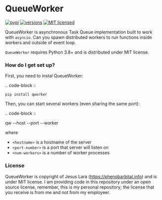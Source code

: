 # QueueWorker #

[![pypi](https://img.shields.io/pypi/v/asyncdb?style=plastic)](https://pypi.org/project/asyncdb/)
[![versions](https://img.shields.io/pypi/pyversions/blacksheep.svg?style=plastic)](https://github.com/phenobarbital/qworker)
[![MIT licensed](https://img.shields.io/github/license/phenobarbital/qworker?style=plastic)](https://raw.githubusercontent.com/phenobarbital/qworker/master/LICENSE)


QueueWorker is asynchronous Task Queue implementation built to
work with ``asyncio``.
Can you spawn distributed workers to run functions inside workers and outside of
event loop.

``QueueWorker`` requires Python 3.8+ and is distributed under MIT license.

### How do I get set up? ###

First, you need to instal QueueWorker:

.. code-block ::

    pip install qworker

Then, you can start several workers (even sharing the same port):

.. code-block ::

   qw --host <hostname> --port <port-number> --worker <num-workers>

where

- ``<hostname>`` is a hostname of the server
- ``<port-number>`` is a port that server will listen on
- ``<num-workers>`` is a number of worker processes


### License ###

QueueWorker is copyright of Jesus Lara (https://phenobarbital.info) and is under MIT license. I am providing code in this repository under an open source license, remember, this is my personal repository; the license that you receive is from me and not from my employeer.
